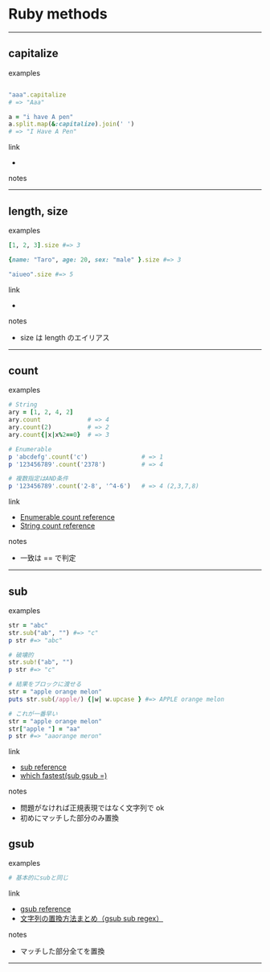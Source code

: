 # Ruby methods

---

## capitalize

examples

```ruby

"aaa".capitalize
# => "Aaa"
```

```ruby
a = "i have A pen"
a.split.map(&:capitalize).join(' ')
# => "I Have A Pen"
```

link

-

notes

---

## length, size

examples

```ruby
[1, 2, 3].size #=> 3

{name: "Taro", age: 20, sex: "male" }.size #=> 3

"aiueo".size #=> 5
```

link

-

notes

- size は length のエイリアス

---

## count

examples

```ruby
# String
ary = [1, 2, 4, 2]
ary.count             # => 4
ary.count(2)          # => 2
ary.count{|x|x%2==0}  # => 3
```

```ruby
# Enumerable
p 'abcdefg'.count('c')               # => 1
p '123456789'.count('2378')          # => 4

# 複数指定はAND条件
p '123456789'.count('2-8', '^4-6')   # => 4 (2,3,7,8)
```

link

- [Enumerable count reference](https://docs.ruby-lang.org/ja/latest/method/Enumerable/i/count.html)
- [String count reference](https://docs.ruby-lang.org/ja/latest/method/String/i/count.html)

notes

- 一致は == で判定

---

## sub

examples

```ruby
str = "abc"
str.sub("ab", "") #=> "c"
p str #=> "abc"

# 破壊的
str.sub!("ab", "")
p str #=> "c"

# 結果をブロックに渡せる
str = "apple orange melon"
puts str.sub(/apple/) {|w| w.upcase } #=> APPLE orange melon

# これが一番早い
str = "apple orange melon"
str["apple "] = "aa"
p str #=> "aaorange meron"
```

link

- [sub reference](https://docs.ruby-lang.org/ja/latest/method/String/i/sub.html)
- [which fastest(sub gsub =)](https://github.com/JuanitoFatas/fast-ruby/blob/master/code/string/gsub-vs-sub.rb)

notes

- 問題がなければ正規表現ではなく文字列で ok
- 初めにマッチした部分のみ置換

## gsub

examples

```ruby
# 基本的にsubと同じ
```

link

- [gsub reference](https://docs.ruby-lang.org/ja/latest/method/String/i/gsub.html)
- [文字列の置換方法まとめ（gsub sub regex）](https://www.sejuku.net/blog/14685)

notes

- マッチした部分全てを置換

---
